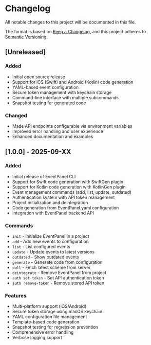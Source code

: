 # Changelog

All notable changes to this project will be documented in this file.

The format is based on [Keep a Changelog](https://keepachangelog.com/en/1.0.0/),
and this project adheres to [Semantic Versioning](https://semver.org/spec/v2.0.0.html).

## [Unreleased]

### Added
- Initial open source release
- Support for iOS (Swift) and Android (Kotlin) code generation
- YAML-based event configuration
- Secure token management with keychain storage
- Command-line interface with multiple subcommands
- Snapshot testing for generated code

### Changed
- Made API endpoints configurable via environment variables
- Improved error handling and user experience
- Enhanced documentation and examples

## [1.0.0] - 2025-09-XX

### Added
- Initial release of EventPanel CLI
- Support for Swift code generation with SwiftGen plugin
- Support for Kotlin code generation with KotlinGen plugin
- Event management commands (add, list, update, outdated)
- Authentication system with API token management
- Project initialization and deintegration
- Code generation from EventPanel.yaml configuration
- Integration with EventPanel backend API

### Commands
- `init` - Initialize EventPanel in a project
- `add` - Add new events to configuration
- `list` - List configured events
- `update` - Update events to latest versions
- `outdated` - Show outdated events
- `generate` - Generate code from configuration
- `pull` - Fetch latest scheme from server
- `deintegrate` - Remove EventPanel from project
- `auth set-token` - Set API authentication token
- `auth remove-token` - Remove stored API token

### Features
- Multi-platform support (iOS/Android)
- Secure token storage using macOS keychain
- YAML configuration file management
- Template-based code generation
- Snapshot testing for regression prevention
- Comprehensive error handling
- Verbose logging support

